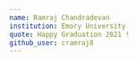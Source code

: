 ```yaml
---
name: Ramraj Chandradevan
institution: Emory University
quote: Happy Graduation 2021 !
github_user: cramraj8
---
```

